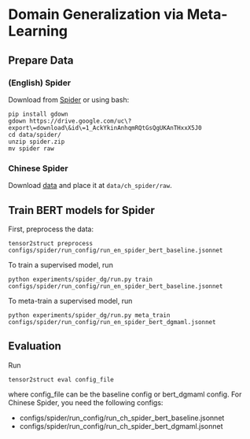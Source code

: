 # Domain Generalization via Meta-Learning

## Prepare Data

### (English) Spider 

Download from [Spider](https://yale-lily.github.io/spider) or using bash:

```
pip install gdown
gdown https://drive.google.com/uc\?export\=download\&id\=1_AckYkinAnhqmRQtGsQgUKAnTHxxX5J0
cd data/spider/
unzip spider.zip
mv spider raw
```


### Chinese Spider 

Download [data](https://taolusi.github.io/CSpider-explorer/) and place it at `data/ch_spider/raw`.


## Train BERT models for Spider

First, preprocess the data:
```
tensor2struct preprocess configs/spider/run_config/run_en_spider_bert_baseline.jsonnet
```

To train a supervised model, run

```
python experiments/spider_dg/run.py train configs/spider/run_config/run_en_spider_bert_baseline.jsonnet
```

To meta-train a supervised model, run

```
python experiments/spider_dg/run.py meta_train configs/spider/run_config/run_en_spider_bert_dgmaml.jsonnet
```

## Evaluation 

Run 

```
tensor2struct eval config_file
```

where config_file can be the baseline config or bert\_dgmaml config.
For Chinese Spider, you need the following configs:

* configs/spider/run_config/run_ch_spider_bert_baseline.jsonnet
* configs/spider/run_config/run_ch_spider_bert_dgmaml.jsonnet